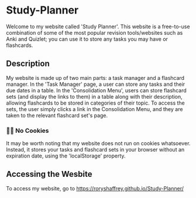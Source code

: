 # Study-Planner

Welcome to my website called 'Study Planner'. This website is a free-to-use combination of some of the most popular revision tools/websites such as Anki and Quizlet; you can use it to store any tasks you may have or flashcards.

## Description

My website is made up of two main parts: a task manager and a flashcard manager. In the 'Task Manager' page, a user can store any tasks and their due dates in a table. In the 'Consolidation Menu', users can store flashcard sets (and display the links to them) in a table along with their description, allowing flashcards to be stored in categories of their topic. To access the sets, the user simply clicks a link in the Consolidation Menu, and they are taken to the relevant flashcard set's page.

  ### 🚫🍪 No Cookies

  It may be worth noting that my website does not run on cookies whatsoever. Instead, it stores your tasks and flashcard sets in your browser without an expiration date, using   the 'localStorage' property.

## Accessing the Wesbite

To access my website, go to https://roryshaffrey.github.io/Study-Planner/
